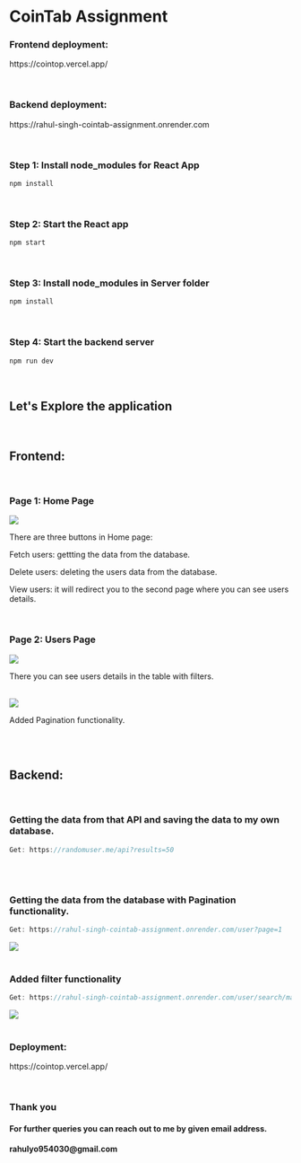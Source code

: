 # CoinTab Assignment

<h3>Frontend deployment:</h3>
<p>https://cointop.vercel.app/</p>
<br/>

<h3>Backend deployment:</h3>
<p>https://rahul-singh-cointab-assignment.onrender.com</p>
<br/>



<h3>Step 1: Install node_modules for React App</h3>

```Javascript
npm install
```
<br/>

<h3>Step 2: Start the React app</h3>

```Javascript
npm start
```
<br/>

<h3>Step 3: Install node_modules in Server folder</h3>

```Javascript
npm install
```
<br/>

<h3>Step 4: Start the backend server</h3>

```Javascript
npm run dev
```
<br/>


<h2>Let's Explore the application</h2>
<br/>
<h2>Frontend:</h2>
<br/>
<h3>Page 1: Home Page</h3>
<img src="https://i.ibb.co/23mhSFc/home.png" />
<p>There are three buttons in Home page:</p>
<p>Fetch users: gettting the data from the database.</p>
<p>Delete users: deleting the users data from the database.</p>
<p>View users: it will redirect you to the second page where you can see users details.</p>

<br/>
<h3>Page 2: Users Page</h3>
<img src="https://i.ibb.co/M17S87p/filter.png" />
<p>There you can see users details in the table with filters.</p>
<br/>
<img src="https://i.ibb.co/VSjTdXb/pagination.png" />
<p>Added Pagination functionality.</p>
<br/>
<br/>

<h2>Backend:</h2>
<br/>
<h3>Getting the data from that API and saving the data to my own database.</h3>

```Javascript
Get: https://randomuser.me/api?results=50
```

<br/>
<br/>
<h3>Getting the data from the database with Pagination functionality.</h3>

```Javascript
Get: https://rahul-singh-cointab-assignment.onrender.com/user?page=1
```
<img src="https://i.ibb.co/yVv947t/getrequest.png" />
<br/>
<br/>

<h3>Added filter functionality</h3>

```Javascript
Get: https://rahul-singh-cointab-assignment.onrender.com/user/search/male
```
<img src="https://i.ibb.co/nPF7XVb/backend-Filter.png" />
<br/>
<br/>

<h3>Deployment:</h3>
<p>https://cointop.vercel.app/</p>
<br/>


<h3>Thank you </h3>
<h4>For further queries you can reach out to me by given email address.</h4>
<h4>rahulyo954030@gmail.com</h4>












 
